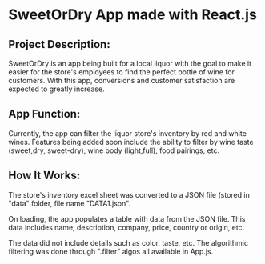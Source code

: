 # SweetOrDry App made with React.js


## Project Description: 
SweetOrDry is an app being built for a local liquor with the goal to make it easier for the store's employees to find the perfect bottle of wine for customers. With this app, conversions and customer satisfaction are expected to greatly increase. 

## App Function: 
Currently, the app can filter the liquor store's inventory by red and white wines. Features being added soon include the ability to
filter by wine taste (sweet,dry, sweet-dry), wine body (light,full), food pairings, etc. 

## How It Works:

The store's inventory excel sheet was converted to a JSON file (stored in "data" folder, file name "DATA1.json".

On loading, the app populates a table with data from the JSON file. This data includes name, description, company, price, country or origin, etc.

The data did not include details such as color, taste, etc. The algorithmic filtering was done through ".filter" algos all available in App.js.









